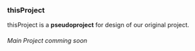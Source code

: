 ### thisProject
thisProject is a **pseudoproject** for design of our original project.
###### Main Project _comming soon_
